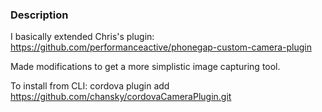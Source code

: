 ### Description
I basically extended Chris's plugin: https://github.com/performanceactive/phonegap-custom-camera-plugin

Made modifications to get a more simplistic image capturing tool.

To install from CLI:
cordova plugin add https://github.com/chansky/cordovaCameraPlugin.git

